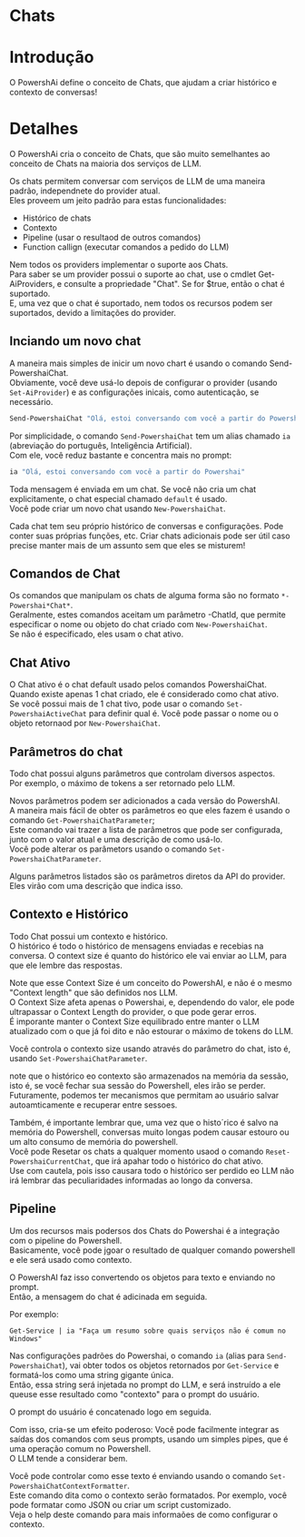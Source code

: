 # Chats 


# Introdução <!--! @#Short --> 

O PowershAi define o conceito de Chats, que ajudam a criar histórico e contexto de conversas!  

# Detalhes  <!--! @#Long --> 

O PowershAi cria o conceito de Chats, que são muito semelhantes ao conceito de Chats na maioria dos serviços de LLM.  

Os chats permitem conversar com serviços de LLM de uma maneira padrão, independnete do provider atual.  
Eles proveem um jeito padrão para estas funcionalidades:

- Histórico de chats 
- Contexto 
- Pipeline (usar o resultaod de outros comandos)
- Function callign (executar comandos a pedido do LLM)

Nem todos os providers implementar o suporte aos Chats.  
Para saber se um provider possui o suporte ao chat, use o cmdlet Get-AiProviders, e consulte a propriedade "Chat". Se for $true, então o chat é suportado.  
E, uma vez que o chat é suportado, nem todos os recursos podem ser suportados, devido a limitações do provider.  

## Inciando um novo chat 

A maneira mais simples de inicir um novo chart é usando o comando Send-PowershaiChat.  
Obviamente, você deve usá-lo depois de configurar o provider (usando `Set-AiProvider`) e as configurações inicais, como autenticação, se necessário.  

```powershell 
Send-PowershaiChat "Olá, estoi conversando com você a partir do Powershai"
```

Por simplicidade, o comando `Send-PowershaiChat` tem um alias chamado `ia` (abreviação do português, Inteligência Artificial).  
Com ele, você reduz bastante e concentra mais no prompt:

```powershell 
ia "Olá, estoi conversando com você a partir do Powershai"
```

Toda mensagem é enviada em um chat.  Se você não cria um chat explicitamente, o chat especial chamado `default` é usado.  
Você pode criar um novo chat usando `New-PowershaiChat`.  

Cada chat tem seu próprio histórico de conversas e configurações. Pode conter suas próprias funções, etc.
Criar chats adicionais pode ser útil caso precise manter mais de um assunto sem que eles se misturem!


## Comandos de Chat  

Os comandos que manipulam os chats de alguma forma são no formato `*-Powershai*Chat*`.  
Geralmente, estes comandos aceitam um parâmetro -ChatId, que permite especificar o nome ou objeto do chat criado com `New-PowershaiChat`.  
Se não é especificado, eles usam o chat ativo.  

## Chat Ativo  

O Chat ativo é o chat default usado pelos comandos PowershaiChat.  
Quando existe apenas 1 chat criado, ele é considerado como chat ativo.  
Se você possui mais de 1 chat tivo, pode usar o comando `Set-PowershaiActiveChat` para definir qual é. Você pode passar o nome ou o objeto retornaod por `New-PowershaiChat`.


## Parâmetros do chat  

Todo chat possui alguns parâmetros que controlam diversos aspectos.  
Por exemplo, o máximo de tokens a ser retornado pelo LLM.  

Novos parâmetros podem ser adicionados a cada versão do PowershAI.  
A maneira mais fácil de obter os parâmetros eo que eles fazem é usando o comando `Get-PowershaiChatParameter`;  
Este comando vai trazer a lista de parâmetros que pode ser configurada, junto com o valor atual e uma descrição de como usá-lo.  
Você pode alterar os parâmetors usando o comando `Set-PowershaiChatParameter`.  

Alguns parâmetros listados são os parâmetros diretos da API do provider. Eles virão com uma descrição que indica isso.  

## Contexto e Histórico  

Todo Chat possui um contexto e histórico.  
O histórico é todo o histórico de mensagens enviadas e recebias na conversa.
O context size é quanto do histórico ele vai enviar ao LLM, para que ele lembre das respostas.  

Note que esse Context Size é um conceito do PowershAI, e não é o mesmo "Context length" que são definidos nos LLM.  
O Context Size afeta apenas o Powershai, e, dependendo do valor, ele pode ultrapassar o Context Length do provider, o que pode gerar erros.  
É imporante manter o Context Size equilibrado entre manter o LLM atualizado com o que já foi dito e não estourar o máximo de tokens do LLM.  

Você controla o contexto size usando através do parâmetro do chat, isto é, usando `Set-PowershaiChatParameter`.

note que o histórico eo contexto são armazenados na memória da sessão, isto é, se você fechar sua sessão do Powershell, eles irão se perder.  
Futuramente, podemos ter mecanismos que permitam ao usuário salvar autoamticamente e recuperar entre sessoes.  

Também, é importante lembrar que, uma vez que o histo´rico é salvo na memória do Powershell, conversas muito longas podem causar estouro ou um alto consumo de memória do powershell.  
Você pode Resetar os chats a qualquer momento usaod o comando `Reset-PowershaiCurrentChat`, que irá apahar todo o histórico do chat ativo.  
Use com cautela, pois isso causara todo o histórico ser perdido eo LLM não irá lembrar das peculiaridades informadas ao longo da conversa.  


## Pipeline  

Um dos recursos mais podersos dos Chats do Powershai é a integração com o pipeline do Powershell.  
Basicamente, você pode jgoar o resultado de qualquer comando powershell e ele será usado como contexto.  

O PowershAI faz isso convertendo os objetos para texto e enviando no prompt.  
Então, a mensagem do chat é adicinada em seguida.  

Por exemplo:

```
Get-Service | ia "Faça um resumo sobre quais serviços não é comum no Windows"
```

Nas configurações padrões do Powershai, o comando `ia`  (alias para `Send-PowershaiChat`), vai obter todos os objetos retornados por `Get-Service` e formatá-los como uma string gigante única.  
Então, essa string será injetada no prompt do LLM, e será instruído a ele queuse esse resultado como "contexto" para o prompt do usuário.  

O prompt do usuário é concatenado logo em seguida.  

Com isso, cria-se um efeito poderoso: Você pode facilmente integrar as saídas dos comandos com seus prompts, usando um simples pipes, que é uma operação comum no Powershell.  
O LLM tende a considerar bem.  

Você pode controlar como esse texto é enviando usando o comando `Set-PowershaiChatContextFormatter`.  
Este comando dita como o contexto serão formatados. Por exemplo, você pode formatar como JSON ou criar um script customizado.  
Veja o help deste comando para mais informaões de como configurar o contexto.   




